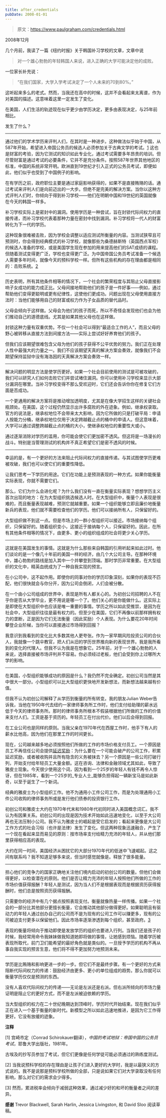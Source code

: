 ```yaml
---
title: after_credentials
pubDate: 2008-01-01
---
```


> 原文：https://www.paulgraham.com/credentials.html 

            
[](https://s.turbifycdn.com/aah/paulgraham/after-credentials-11.gif)   

2008年12月

几个月前，我读了一篇《纽约时报》关于韩国补习学校的文章，文章中说

> 对一个雄心勃勃的年轻韩国人来说，进入正确的大学可能决定他的成败。

一位家长补充说：

> “在我们国家，大学入学考试决定了一个人未来的70到80%。”

这听起来多么的老式。然而，当我还在高中的时候，这并不会看起来太离谱，作为对美国的描述。这意味着这里一定发生了变化。

在美国，人们生活的轨迹现在似乎更少由学历决定，更多由表现决定，与25年前相比。

发生了什么？

_____

通过他们的学术学历来评判人们，在其时是一种进步。这种做法似乎始于中国，从587年开始，希望进入帝国公务员的候选人必须参加关于古典文学的考试。[1](#after_credentials_note1) 这也是财富的考验，因为它测试的知识如此专业化，通过考试需要多年昂贵的培训。但尽管财富是通过考试的必要条件，它并不是充分条件。按照587年世界其他地区的标准，中国的系统非常开明。欧洲直到19世纪才引入正式的公务员考试，即便如此，他们似乎也受到了中国例子的影响。

在有学历之前，政府职位主要是通过家庭影响获得的，如果不是直接贿赂的话。通过考试来评判人们是向前迈出的一大步。但绝不是完美的解决方案。当你以这种方式评判人们时，你倾向于得到补习学校——他们在明朝中国和19世纪的英国就像在今天的韩国一样多。

补习学校实际上是密封中的漏洞。使用学历是一种尝试，旨在封锁代际间权力的直接传递，而补习学校代表着那种力量在密封中找到漏洞。补习学校将一代人的财富转化为下一代的学历。

这种现象很难被击败，因为学校会调整以适应测试所衡量的内容。当测试狭窄且可预测时，你会得到经典模式的补习学校，就像那些为桑德赫斯特（英国西点军校）的候选人准备的学校，或是美国学生现在参加的用来提高他们的SAT成绩的课程。但随着测试变得更广泛，学校也变得更广泛。为中国帝国公务员考试准备一个候选人需要多年时间，就像今天的预科学校一样。但所有这些机构的存在理由都是相同的：击败系统。[2](#after_credentials_note2)

_____

历史表明，所有其他条件相等的情况下，一个社会的繁荣程度与其阻止父母直接影响子女成功的能力成正比。父母间接地帮助他们的孩子是一件好事——例如，通过帮助他们变得更聪明或更有纪律性，这使他们更成功。问题出现在父母使用直接方法时：当他们能够用自己的财富或权力作为子女品质的替代品时。

父母会倾向于这样做。父母会为他们的孩子而死，所以不奇怪会发现他们也会为他们推动自己的道德底线。尤其是如果其他父母也在这样做。

封锁这种力量有双重优势。不仅一个社会可以得到“最适合工作的人”，而且父母的野心被转移从直接方法到间接方法——实际上尝试好好养育他们的孩子。

但我们应该期望很难包含父母为他们的孩子获得不公平优势的努力。我们正在处理人性中最强大的力量之一。我们不应该期望天真的解决方案会奏效，就像我们不会期望保持监狱中没有海洛因的天真解决方案会奏效一样。

_____

解决问题的明显方法是使学历更好。如果一个社会目前使用的测试是可被攻破的，我们可以研究人们如何击败它们并尝试堵住漏洞。你可以使用补习学校来显示大部分漏洞在哪里。当补习学校变得不那么受欢迎时，它们还会告诉你你在修复它们方面是否成功。

一个更通用的解决方案将是推动增加透明度，尤其是在像大学招生这样的关键社会瓶颈处。在美国，这个过程仍然显示出许多腐败的外在迹象。例如，继承权录取。官方的说法是，继承权地位不会带来太大影响，因为它所做的只是打破平局：申请人按能力分桶，继承权地位仅用于决定跨越截止点的桶中的申请人。但这意味着，大学可以通过调整跨越截止点的桶的大小，使继承权地位的重要性大或小。

通过逐渐消除对学历的滥用，你可能会使它们更加密不透风。但这将是一场漫长的战斗。特别是当管理测试的机构并不真正希望它们是密不透风的时候。

_____

幸运的是，有一个更好的方法来阻止代际间权力的直接传递。与其试图使学历更难被攻破，我们也可以使它们的重要性降低。

让我们思考一下学历的用途。它们在功能上是预测表现的一种方式。如果你能衡量实际表现，你就不需要它们。

那么，它们为什么会进化呢？为什么我们没有一直在衡量实际表现？想想学历主义首次出现的地方：在为大型组织挑选候选人时。在大型组织中，衡量个人表现是很难的，而且衡量表现越难，预测它就越重要。如果一个组织能够立即且廉价地衡量新兵的表现，他们就不需要检查他们的学历。他们可以接纳所有人，只保留好的。

大型组织做不到这一点。但是市场上的一群小型组织可以接近。市场接纳每个组织，只保留好的。随着组织变小，这接近于接纳每个人，只保留好的。因此，在所有其他条件相等的情况下，由更多、更小的组织组成的社会将更少关心学历。

_____

这就是在美国发生的事情。这就是为什么那些来自韩国的引用听起来如此过时。他们谈论的是一个像几十年前的美国一样的经济，由几个大公司主导。在那种环境中，雄心勃勃的路线是加入其中一个并攀登到顶端。那时学历非常重要。在大型组织的文化中，精英血统成为了一种自我实现的预言。

在小公司中，这不起作用。即使你的同事对你的学历印象深刻，如果你的表现不匹配，他们很快就会与你分开，因为公司会倒闭，人们会被分散。

在一个由小公司组成的世界中，表现是所有人都关心的。为初创公司招聘的人不在乎你是否从大学毕业，更不用说是哪一个了。他们关心的是你能做什么。这实际上是即使在大型组织中也应该是唯一重要的事情。学历之所以如此受推崇，是因为在社会中，大型组织往往是最有权力的。但至少在美国，它们不再像以前那样拥有权力的垄断，正是因为它们无法衡量（因此奖励）个人表现。为什么要花20年时间攀登企业阶梯，当你可以直接通过市场得到回报？

我意识到我看到的变化比大多数其他人更夸张。作为一家早期风险投资公司的合伙人，我就像一个跳伞教官，把人们从旧的学历世界推向新的表现世界。我是我所看到的变化的代理人。但我不认为我是在想象它。25年前，对于一个雄心勃勃的人来说，选择直接被市场评判并不容易。你必须经过老板，他们会受到你上过哪所大学的影响。

_____

在美国，小型组织能够成功的原因是什么？我仍然不完全确定。初创公司当然是其中很大一部分。小型组织可以比大型组织更快地开发新想法，而新想法越来越有价值。

但我不认为初创公司解释了从学历到衡量的所有转变。我的朋友Julian Weber告诉我，当他在1950年代去纽约一家律师事务所工作时，他们支付给助理的薪水远低于今天的律师事务所。那时的律师事务所根本不假装根据他们所做的工作的价值来支付人们。工资是基于资历的。年轻员工在付出代价。他们以后会得到回报。

在工业公司也是同样的原则。当我父亲在1970年代在西屋工作时，他手下有人的薪水比他高，因为他们在那里工作的时间更长。

现在，公司越来越多地必须按照他们所做的工作的市场价格支付员工。一个原因是员工不再信任公司会提供[延迟奖励](ladder.html)：为什么要在一个可能会破产的公司工作，积累延迟奖励，或者被收购并且所有隐含的义务被抹去？另一个原因是一些公司打破行列，开始支付给年轻员工大量金额。这在咨询、法律和金融领域尤其如此，导致了雅皮士现象。今天很少使用这个词，因为看到一个25岁的年轻人有钱不再令人惊讶，但在1985年，看到一个25岁的_专业人士_能够负担得起一辆新宝马是如此新奇，以至于诞生了一个新词。

经典的雅皮士为小型组织工作。他不为通用小工件公司工作，而是为处理通用小工件公司收购的律师事务所或是发行他们债券的投资银行工作。

初创公司和雅皮士大约在1970年代末和1980年代初同时进入美国概念词汇。我不认为有因果关系。初创公司的出现是因为技术开始如此迅速地变化，以至于大公司再也无法压制小公司。我不认为雅皮士的崛起是受它启发的；看起来更像是大公司工作方式的社会习俗（也许是法律）发生了变化。但这两种现象迅速融合，产生了一个现在看起来显而易见的原则：按市场率支付给精力充沛的年轻人，并从他们那里获得相应高的表现。

大约在同一时间，美国经济从困扰它的大部分1970年代的低迷中飞速崛起。这之间有联系吗？我不知道足够多来说，但当时感觉就像是。释放了很多能量。

_____

担心他们的竞争力的国家正确地关注他们境内启动的初创公司的数量。但他们会做得更好，以检查潜在的原则。他们是否让精力充沛的年轻人按照他们所做的工作的市场价值获得报酬？年轻人是测试，因为当人们不是根据表现而是根据资历获得报酬时，他们总是按照资历获得报酬。

只需要你的经济中有几个据点按照表现支付。衡量就像热量一样传播。如果一个社会的一部分比其他部分更擅长衡量，它会推动其他部分做得更好。如果聪明且有驱动力的年轻人通过创办自己的公司而不是为现有的公司工作可以赚更多，现有的公司被迫支付更多以保留他们。因此市场率逐渐渗透到每个组织，甚至政府。[3](#after_credentials_note3)

表现的衡量将倾向于推动即使是发放学历的组织也要进入行列。当我们还是孩子的时候，我经常用命令我妹妹做我知道她即将做的事情，让她感到烦恼。随着学历被表现所取代，前门卫们能希望的最好角色就是类似的。一旦授予学历的机构不再从事自我实现的预言生意，他们将不得不更加努力地预测未来。

_____

学历是比贿赂和影响更进一步的一步。但它们不是最终步骤。有一个更好的方式来阻断代际间权力的传递：鼓励经济由更多、更小的单位组成的趋势。那么你就可以衡量学历仅仅是预测的东西。

没有人喜欢代际间权力的传递——无论是左派还是右派。但右派所倾向的市场力量证明是阻止它的更好方式，而不是左派被迫依赖的学历。

当大型组织的权力在二十世纪晚期达到顶峰时，学历时代开始结束。现在我们似乎正在进入一个基于衡量的新时代。新模型之所以如此迅速地推进，是因为它工作得更好。它没有放缓的迹象。

**注释**

<a name=after_credentials_note1>[1]</a> 宫崎市定（Conrad Schirokauer翻译），_中国的考试地狱：帝国中国的公务员考试_，耶鲁大学出版社，1981年。

古埃及的抄写员参加了考试，但它们更像是任何学徒可能必须通过的熟练度测试。

<a name=after_credentials_note2>[2]</a> 当我说预科学校的存在理由是让孩子们进入更好的大学时，我是以最狭义的方式说的。我不是说那是预科学校所做的全部，只是说如果它们对大学录取没有任何影响，那么对它们的需求会少得多。

<a name=after_credentials_note3>[3]</a> 然而，累进税率会倾向于减弱这种效果，通过减少好的和坏的衡量者之间的差异。

**感谢** Trevor Blackwell, Sarah Harlin, Jessica Livingston, 和 David Sloo 阅读草稿。

